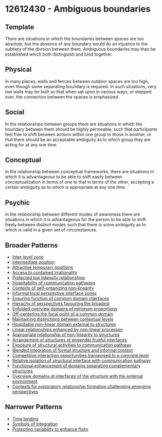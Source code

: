 # 12612430 - Ambiguous boundaries

## Template

There are situations in which the boundaries between spaces are too absolute, but the absence of any boundary would do an injustice to the subtlety of the division between them. Ambiguous boundaries may than be established which both distinguish and bind together.

## Physical

In many places, walls and fences between outdoor spaces are too high, even though some separating boundary is required. In such situations, very low walls may be built so that when sat upon in various ways, or stepped over, the connection between the spaces is emphasized.

## Social

In the relationships between groups there are situations in which the boundary between them should be highly permeable, such that participants feel free to shift between actions within one group to those in another, or that there should be an acceptable ambiguity as to which group they are acting for at any one time.

## Conceptual

In the relationship between conceptual frameworks, there are situations in which it is advantageous to be able to shift easily between conceptualization in terms of one to that in terms of the other, accepting a certain ambiguity as to which is appropriate at any one time.

## Psychic

In the relationship between different modes of awareness there are situations in which it is advantageous for the person to be able to shift freely between distinct modes such that there is some ambiguity as to which is valid in a given set of circumstances.

## Broader Patterns

- [Inter-level zone](12612260)
- [Intermediate position](12612420)
- [Attractive temporary positions](12612410)
- [Access to contained irrationality](12610710)
- [Protected low intensity relationships](12610550)
- [Hospitability of communication pathways](12611210)
- [Contexts of self-organizing non-linearity](12611720)
- [Informal local perspective interface zones](12610880)
- [Ensuring function of common domain interfaces](12611240)
- [Hierachy of perspectives favouring the broadest](12611140)
- [Enfolded overview domains of minimum proportions](12611670)
- [Off-centering the focal point of a common domain](12611260)
- [Maintaining distinctions between contextual levels](12611690)
- [Hospitable non-linear domain external to structures](12611630)
- [Linear relationships enhanced by non-linear processes](12610510)
- [Appropriate relationship of non-linearity to structures](12611710)
- [Arrangement of structures ot engender fruitful interfaces](12611000)
- [Exposure of structural activities to communication pathway](12611650)
- [Blended integration of formal structure and informal context](12611110)
- [Competitive interaction opportunities transposed to a concrete level](12610720)
- [Relative isolation of structural interface with communication pathway](12611400)
- [Functional enhancement of domains separating complementary structures](12611060)
- [Overview domains at interfaces of the structure with the external environment](12611660)
- [Contexts for exploratory relationship formation challenging emerging perspectives](12610730)

## Narrower Patterns

- [Time binding](12612480)
- [Symbols of integration](12612490)
- [Protecting variability to enhance fixity](12612450)
